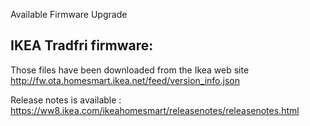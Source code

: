 Available Firmware Upgrade

## IKEA Tradfri firmware:

Those files have been downloaded from the Ikea web site
http://fw.ota.homesmart.ikea.net/feed/version_info.json


Release notes is available : https://ww8.ikea.com/ikeahomesmart/releasenotes/releasenotes.html
